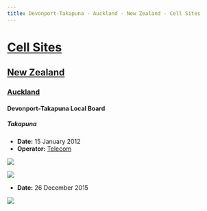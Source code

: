 ```yaml
---
title: Devonport-Takapuna - Auckland - New Zealand - Cell Sites
---
```


# [Cell Sites](../../../)

## [New Zealand](../../)

### [Auckland](../)

#### Devonport-Takapuna Local Board

##### Takapuna

* **Date:** 15 January 2012
* **Operator:** [Telecom]

![](https://f001.backblazeb2.com/file/CellSites/NZ/AUK/Devonport-Takapuna/20120115-174019.jpg)

![](https://f001.backblazeb2.com/file/CellSites/NZ/AUK/Devonport-Takapuna/20120115-174107.jpg)

* **Date:** 26 December 2015

![](https://f001.backblazeb2.com/file/CellSites/NZ/AUK/Devonport-Takapuna/20151226-122919.jpg)

[2degrees]: https://en.wikipedia.org/wiki/2degrees
[Spark]: https://en.wikipedia.org/wiki/Spark_New_Zealand
[Telecom]: https://en.wikipedia.org/wiki/Spark_New_Zealand
[Vodafone]: https://en.wikipedia.org/wiki/Vodafone_New_Zealand
